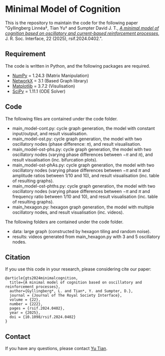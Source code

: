 # Minimal Model of Cognition
This is the repository to maintain the code for the following paper
"Gyllingberg Linnéa†, Tian Yu† and Sumpter David J. T., [*A minimal model of cognition based on oscillatory and current-based reinforcement processes*](http://doi.org/10.1098/rsif.2024.0402), J. R. Soc. Interface, 22 (2025), rsif.2024.0402.". 


## Requirement
The code is written in Python, and the following packages are required. 

* [NumPy](https://github.com/numpy/numpy) = 1.24.3 (Matrix Manipulation)
* [NetworkX](https://github.com/networkx/networkx) = 3.1 (Based Graph library)
* [Matplotlib](https://github.com/matplotlib/matplotlib) = 3.7.2 (Visulisation)
* [SciPy](https://github.com/scipy/scipy) = 1.11.1 (ODE Solver)

## Code
The following files are contained under the code folder. 

- main_model-cont.py: cycle graph generation, the model with constant input/output, and result visualisation.
- main_model-ost.py: cycle graph generation, the model with two oscillatory nodes (phase difference: $\pi$), and result visualisation.
- main_model-ost-phs.py: cycle graph generation, the model with two oscillatory nodes (varying phase differences between $-\pi$ and $\pi$), and result visualisation (inc. bifurcation plots).
- main_model-ost-phAs.py: cycle graph generation, the model with two oscillatory nodes (varying phase differences between $-\pi$ and $\pi$ and amplitude ratios between $1/10$ and $10$), and result visualisation (inc. table of resulting graphs).
- main_model-ost-phths.py: cycle graph generation, the model with two oscillatory nodes (varying phase differences between $-\pi$ and $\pi$ and frequency ratio between $1/10$ and $10$), and result visualisation (inc. table of resulting graphs).
- main_hexagon.py: hexagon graph generation, the model with multiple oscillatory nodes, and result visualisation (inc. videos).

The following folders are contained under the code folder.

- data: large graph (constructed by hexagon tiling and random noise). 
- results: videos generated from main_hexagon.py with $3$ and $5$ oscillatory nodes.

## Citation
If you use this code in your research, please considering cite our paper:

```
@article{gts2024minimalcognition,
  title={A minimal model of cognition based on oscillatory and reinforcement processes},
  author={Gyllingberg*, L. and Tian*, Y. and Sumpter, D.},
  journal = {Journal of The Royal Society Interface},
  volume = {22},
  number = {222},
  pages = {rsif.2024.0402},
  year = {2025},
  doi = {10.1098/rsif.2024.0402}
}
```
## Contact
If you have any questions, please contact [Yu Tian](mailto:yu.tian.research@gmail.com).
